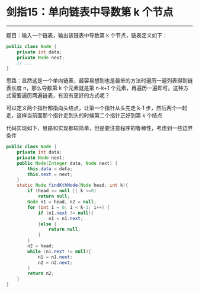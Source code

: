# 剑指15：单向链表中导数第 k 个节点
---

题目：输入一个链表，输出该链表中导数第 k 个节点，链表定义如下：

```Java
public class Node {
    private int data;
    private Node next;
    // ...
}
```

思路：显然这是一个单向链表，最容易想到也是最笨的方法时遍历一遍列表得到链表长度 n，那么导数第 k 个元素就是第 n-k+1 个元素，再遍历一遍即可。这种方式需要遍历两遍链表，有没有更好的方式呢？

可以定义两个指针都指向头结点，让第一个指针从头先走 k-1 步，然后两个一起走，这样当前面那个指针走到头的时候第二个指针正好到第 k 个结点

代码实现如下，思路和实现都较简单，但是要注意程序的鲁棒性，考虑到一些边界条件

```Java
public class Node {
    private int data;
    private Node next;
    public Node(Integer data, Node next) {
        this.data = data;
        this.next = next;
    }
    static Node findKthNode(Node head, int k){
        if (head == null || k <=0)
            return null;
        Node n1 = head, n2 = null;
        for (int i = 0; i < k-1; i++) {
            if (n1.next != null){
                n1 = n1.next;
            }else {
                return null;
            }
        }
        n2 = head;
        while (n1.next != null){
            n1 = n1.next;
            n2 = n2.next;
        }
        return n2;
    }
}
```


